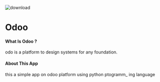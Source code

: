 ![download](https://user-images.githubusercontent.com/107361423/189951808-9eef9828-c898-446c-8cba-12a6c6faee34.png)

<h1>Odoo</h1>
<h4>What Is Odoo ?</h4>
odo is a platform to design systems for 
any foundation.

<h4>About This App</h4>
this a simple app on odoo 
platform using python ptogramm_
ing language


